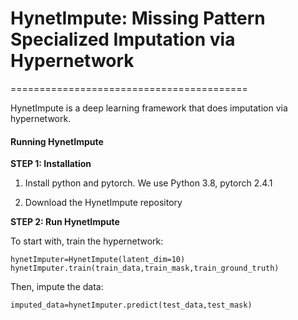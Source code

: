 # HynetImpute: Missing Pattern Specialized Imputation via Hypernetwork
=========================================

HynetImpute is a deep learning framework that does imputation via hypernetwork.





#### Running HynetImpute

**STEP 1: Installation**  

1. Install python and pytorch. We use Python 3.8, pytorch  2.4.1


2. Download the HynetImpute repository  

**STEP 2: Run HynetImpute**  

To start with, train the hypernetwork:
```
hynetImputer=HynetImpute(latent_dim=10)
hynetImputer.train(train_data,train_mask,train_ground_truth)
```

Then, impute the data:
```
imputed_data=hynetImputer.predict(test_data,test_mask)
```




